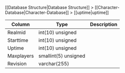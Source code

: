 [[Database Structure|Database Structure]] > [[Character-Database|Character-Database]] > [[uptime|uptime]]

Column | Type | Description
--- | --- | ---
Realmid | int(10) unsigned | 
Starttime | int(10) unsigned | 
Uptime | int(10) unsigned | 
Maxplayers | smallint(5) unsigned | 
Revision | varchar(255) | 

